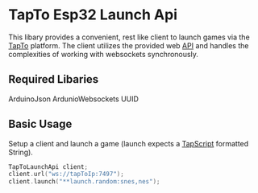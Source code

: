 # TapTo Esp32 Launch Api
This libary provides a convenient, rest like client to launch games via the [TapTo](https://tapto.wiki/Main_Page) platform. The client utilizes the provided web [API](https://tapto.wiki/API) and handles the complexities of working with websockets synchronously.

## Required Libaries
ArduinoJson
ArdunioWebsockets
UUID

## Basic Usage

Setup a client and launch a game (launch expects a [TapScript](TapScript) formatted String).
```c++
TapToLaunchApi client;
client.url("ws://tapToIp:7497");
client.launch("**launch.random:snes,nes");
```
